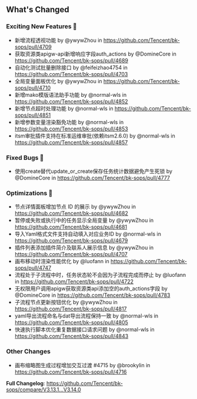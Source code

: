 <!-- Release notes generated using configuration in .github/release.yml at release_anchor -->

## What's Changed
### Exciting New Features 🎉
* 新增流程透视功能 by @ywywZhou in https://github.com/Tencent/bk-sops/pull/4709
* 获取资源类apigw-api新增响应字段auth_actions by @DomineCore in https://github.com/Tencent/bk-sops/pull/4689
* 自动化测试批量删除接口 by @feifeizhao4754 in https://github.com/Tencent/bk-sops/pull/4703
* 全局变量面板优化 by @ywywZhou in https://github.com/Tencent/bk-sops/pull/4710
* 新增mako模版语法助手功能 by @normal-wls in https://github.com/Tencent/bk-sops/pull/4852
* 新增节点超时处理功能 by @normal-wls in https://github.com/Tencent/bk-sops/pull/4851
* 新增参数变量渲染豁免功能 by @normal-wls in https://github.com/Tencent/bk-sops/pull/4853
* itsm审批插件支持在标准运维审批(依赖itsm2.6.0) by @normal-wls in https://github.com/Tencent/bk-sops/pull/4857

### Fixed Bugs 👾
* 使用create替代update_or_create保存任务统计数据避免产生死锁 by @DomineCore in https://github.com/Tencent/bk-sops/pull/4777

### Optimizations 🦾
* 节点详情面板增加节点 ID 的展示 by @ywywZhou in https://github.com/Tencent/bk-sops/pull/4682
* 暂停或失败或执行中的任务显示全局变量 by @ywywZhou in https://github.com/Tencent/bk-sops/pull/4681
* 导入Yaml格式文件支持自动填入对应业务ID by @normal-wls in https://github.com/Tencent/bk-sops/pull/4679
* 插件列表添加插件简介及联系人展示信息 by @ywywZhou in https://github.com/Tencent/bk-sops/pull/4707
* 画布移动时渲染性能优化 by @luofann in https://github.com/Tencent/bk-sops/pull/4747
* 流程处于子流程中时，任务状态轮不会因为子流程完成而停止 by @luofann in https://github.com/Tencent/bk-sops/pull/4722
* 无权限用户调用apigw获取资源类api添加空的auth_actions字段 by @DomineCore in https://github.com/Tencent/bk-sops/pull/4783
* 子流程节点更新按钮优化 by @ywywZhou in https://github.com/Tencent/bk-sops/pull/4817
* yaml导出流程命名与dat导出流程保持一致 by @normal-wls in https://github.com/Tencent/bk-sops/pull/4805
* 快速执行脚本优化重复数据接口请求问题 by @normal-wls in https://github.com/Tencent/bk-sops/pull/4843

### Other Changes
* 画布缩略图生成过程增加交互过渡 #4715 by @brookylin in https://github.com/Tencent/bk-sops/pull/4716

**Full Changelog**: https://github.com/Tencent/bk-sops/compare/V3.13.1...V3.14.0